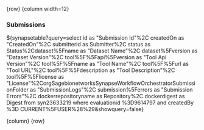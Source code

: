 <!-- markdownlint-disable-next-line first-line-h1 -->
{row}
{column width=12}

### Submissions

<!-- markdownlint-disable-next-line first-line-h1 -->
${synapsetable?query=select id as "Submission Id"%2C createdOn as "CreatedOn"%2C submitterid as Submitter%2C status as Status%2Cdataset%5Fname as "Dataset Name"%2C dataset%5Fversion as "Dataset Version"%2C tool%5F%5Fapi%5Fversion as "Tool Api Version"%2C tool%5F%5Fname as "Tool Name"%2C tool%5F%5Furl as "Tool URL"%2C tool%5F%5Fdescription as "Tool Description"%2C tool%5F%5Flicense as "License"%2CorgSagebionetworksSynapseWorkflowOrchestratorSubmissionFolder as "SubmissionLogs"%2C submission%5Ferrors as "Submission Errors"%2C dockerrepositoryname as Repository%2C dockerdigest as Digest  from  syn23633219 where evaluationid %3D9614797 and createdBy %3D CURRENT%5FUSER%28%29&showquery=false}

{column}
{row}
